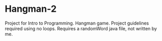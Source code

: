 # Hangman-2
Project for Intro to Programming. Hangman game. 
Project guidelines required using no loops.
Requires a randomWord java file, not written by me.
